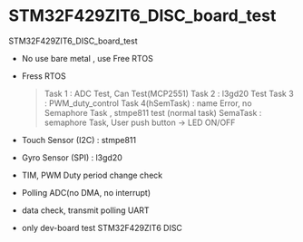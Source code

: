 # STM32F429ZIT6_DISC_board_test
STM32F429ZIT6_DISC_board_test

 - No use bare metal , use Free RTOS
 - Fress RTOS
   > Task 1 : ADC Test, Can Test(MCP2551)
   > Task 2 : l3gd20 Test
   > Task 3 : PWM_duty_control
   > Task 4(hSemTask) : name Error, no Semaphore Task , stmpe811 test (normal task)
   > SemaTask : semaphore Task, User push button -> LED ON/OFF
   
 - Touch Sensor (I2C) : stmpe811
 - Gyro Sensor (SPI) : l3gd20
 - TIM, PWM Duty period change check
 - Polling ADC(no DMA, no interrupt)
 - data check, transmit polling UART
 - only dev-board test STM32F429ZIT6 DISC
